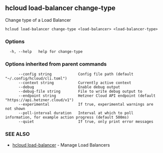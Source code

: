 ## hcloud load-balancer change-type

Change type of a Load Balancer

```
hcloud load-balancer change-type <load-balancer> <load-balancer-type>
```

### Options

```
  -h, --help   help for change-type
```

### Options inherited from parent commands

```
      --config string            Config file path (default "~/.config/hcloud/cli.toml")
      --context string           Currently active context
      --debug                    Enable debug output
      --debug-file string        File to write debug output to
      --endpoint string          Hetzner Cloud API endpoint (default "https://api.hetzner.cloud/v1")
      --experimental             If true, experimental warnings are not shown
      --poll-interval duration   Interval at which to poll information, for example action progress (default 500ms)
      --quiet                    If true, only print error messages
```

### SEE ALSO

* [hcloud load-balancer](hcloud_load-balancer.md)	 - Manage Load Balancers
